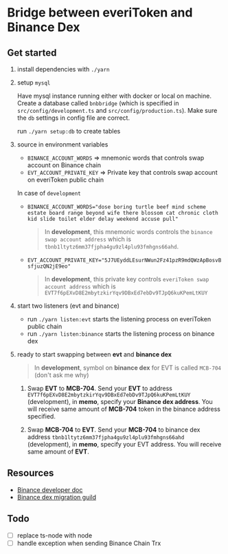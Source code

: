 # Bridge between everiToken and Binance Dex

## Get started

1. install dependencies with `./yarn`

2. setup `mysql`

   Have mysql instance running either with docker or local on machine. Create a database called `bnbbridge` (which is specified in `src/config/development.ts` and `src/config/production.ts`). Make sure the `db` settings in config file are correct.

   run `./yarn setup:db` to create tables

3. source in environment variables

   - `BINANCE_ACCOUNT_WORDS` => mnemonic words that controls swap account on Binance chain
   - `EVT_ACCOUNT_PRIVATE_KEY` => Private key that controls swap account on everiToken public chain

   In case of `development`

   - `BINANCE_ACCOUNT_WORDS="dose boring turtle beef mind scheme estate board range beyond wife there blossom cat chronic cloth kid slide toilet elder delay weekend accuse pull"`

     > In **development**, this mnemonic words controls the `binance swap account address` which is `tbnb1ltytz6mm37fjpha4gu9zl4plu93fmhgns66ahd`.

   - `EVT_ACCOUNT_PRIVATE_KEY="5J7UEyddLEsurNWun2Fz41pzR9mdQWzApBosvBsfjuzQN2jE9eo"`
     > In **development**, this private key controls `everiToken swap account address` which is `EVT7f6pEXvD8E2mbytzkirYqv9DBxEd7ebDv9TJpQ6kuKPemLtKUY`

4. start two listeners (evt and binance)

   - run `./yarn listen:evt` starts the listening process on everiToken public chain
   - run `./yarn listen:binance` starts the listening process on binance dex

5. ready to start swapping between **evt** and **binance dex**

   > In **development**, symbol on **binance dex** for EVT is called `MCB-704` (don't ask me why)

   1. Swap **EVT** to **MCB-704**. Send your **EVT** to address `EVT7f6pEXvD8E2mbytzkirYqv9DBxEd7ebDv9TJpQ6kuKPemLtKUY` (development), in **memo**, specify your **Binance dex address**. You will receive same amount of **MCB-704** token in the binance address specified.

   2. Swap **MCB-704** to **EVT**. Send your **MCB-704** to binance dex address `tbnb1ltytz6mm37fjpha4gu9zl4plu93fmhgns66ahd` (development), in **memo**, specify your EVT address. You will receive same amount of **EVT**.

## Resources

- [Binance developer doc](https://docs.binance.org/index.html)
- [Binance dex migration guild](https://community.binance.org/topic/196/listing-migration-process-on-binance-chain)

## Todo

- [ ] replace ts-node with node
- [ ] handle exception when sending Binance Chain Trx
